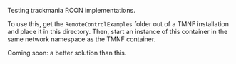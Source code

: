 


Testing trackmania RCON implementations.

To use this, get the  `RemoteControlExamples` folder out of a TMNF installation
and place it in this directory. Then, start an instance of this container in
the same network namespace as the TMNF container.

Coming soon: a better solution than this.


